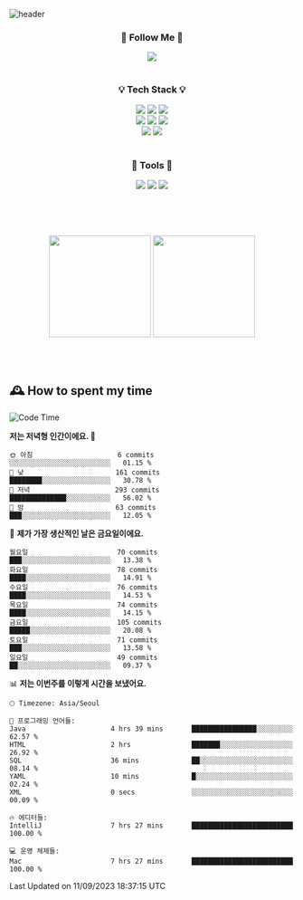 ![header](https://capsule-render.vercel.app/api?type=waving&color=0:FFE29F,50:FFA99F,100:FF719A&height=300&fontAlignY=40&section=header&text=sung%20eun&fontSize=80&fontColor=FFFFFF)

<div align="center">
	<h3>🐹  Follow Me  🐹</h3>
	<a href="https://velog.io/@saeun05" target="_blank"><img src="https://img.shields.io/badge/Velog-20C997?style=flat&logo=velog&logoColor=white"/></a><br><br>
	<h3>💡  Tech Stack  💡</h3>
	<img src="https://img.shields.io/badge/Java-0078D4?style=flat"/>
	<img src="https://img.shields.io/badge/Spring-6DB33F?style=flat&logo=spring&logoColor=white"/>
	<img src="https://img.shields.io/badge/SpringBoot-6DB33F?style=flat&logo=springboot&logoColor=white"/><br>
	<img src="https://img.shields.io/badge/HTML5-E34F26?style=flat&logo=html5&logoColor=white"/>
	<img src="https://img.shields.io/badge/CSS3-1572B6?style=flat&logo=css3&logoColor=white"/>
	<img src="https://img.shields.io/badge/jQuery-0769AD?style=flat&logo=jquery&logoColor=white"/><br>
	<img src="https://img.shields.io/badge/MySQL-4479A1?style=flat&logo=mysql&logoColor=white"/>
	<img src="https://img.shields.io/badge/oracle-F80000?style=flat&logo=oracle&logoColor=white"/><br><br>
	<h3>🔦  Tools  🔦</h3>
	<img src="https://img.shields.io/badge/intelliJ IDEA-000000?style=flat&logo=intellijidea&logoColor=white"/>
	<img src="https://img.shields.io/badge/Notion-F9DC3E?style=flat&logo=notion&logoColor=white"/>
	<img src="https://img.shields.io/badge/Git-F05032?style=flat&logo=git&logoColor=white"/><br><br>
</div>

<br><br>

<div align="center">
  <img style="height:180px" src="https://github-readme-stats.vercel.app/api?username=sungeunn&show_icons=true&theme=omni&locale=kr"/>
  <img style="height:180px" src="https://github-readme-stats.vercel.app/api/top-langs/?username=sungeunn&theme=omni&layout=compact&locale=kr"/>
</div>

<br><br>

## 🕰 How to spent my time
<!--START_SECTION:waka-->
![Code Time](http://img.shields.io/badge/Code%20Time-166%20hrs%2039%20mins-blue)

**저는 저녁형 인간이에요. 🦉** 

```text
🌞 아침                     6 commits           ░░░░░░░░░░░░░░░░░░░░░░░░░   01.15 % 
🌆 낮　                     161 commits         ████████░░░░░░░░░░░░░░░░░   30.78 % 
🌃 저녁                     293 commits         ██████████████░░░░░░░░░░░   56.02 % 
🌙 밤　                     63 commits          ███░░░░░░░░░░░░░░░░░░░░░░   12.05 % 
```
📅 **제가 가장 생산적인 날은 금요일이에요.** 

```text
월요일                      70 commits          ███░░░░░░░░░░░░░░░░░░░░░░   13.38 % 
화요일                      78 commits          ████░░░░░░░░░░░░░░░░░░░░░   14.91 % 
수요일                      76 commits          ████░░░░░░░░░░░░░░░░░░░░░   14.53 % 
목요일                      74 commits          ████░░░░░░░░░░░░░░░░░░░░░   14.15 % 
금요일                      105 commits         █████░░░░░░░░░░░░░░░░░░░░   20.08 % 
토요일                      71 commits          ███░░░░░░░░░░░░░░░░░░░░░░   13.58 % 
일요일                      49 commits          ██░░░░░░░░░░░░░░░░░░░░░░░   09.37 % 
```


📊 **저는 이번주를 이렇게 시간을 보냈어요.** 

```text
🕑︎ Timezone: Asia/Seoul

💬 프로그래밍 언어들: 
Java                     4 hrs 39 mins       ████████████████░░░░░░░░░   62.57 % 
HTML                     2 hrs               ███████░░░░░░░░░░░░░░░░░░   26.92 % 
SQL                      36 mins             ██░░░░░░░░░░░░░░░░░░░░░░░   08.14 % 
YAML                     10 mins             █░░░░░░░░░░░░░░░░░░░░░░░░   02.24 % 
XML                      0 secs              ░░░░░░░░░░░░░░░░░░░░░░░░░   00.09 % 

🔥 에디터들: 
IntelliJ                 7 hrs 27 mins       █████████████████████████   100.00 % 

💻 운영 체제들: 
Mac                      7 hrs 27 mins       █████████████████████████   100.00 % 
```


 Last Updated on 11/09/2023 18:37:15 UTC
<!--END_SECTION:waka-->
